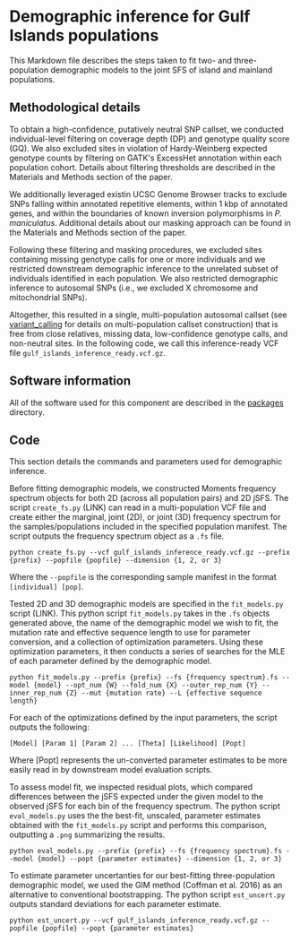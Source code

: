 # Demographic inference for Gulf Islands populations
This Markdown file describes the steps taken to fit two- and three-population demographic models to the joint SFS of island and mainland populations.

## Methodological details
To obtain a high-confidence, putatively neutral SNP callset, we conducted individual-level filtering on coverage depth (DP) and genotype quality score (GQ). We also excluded sites in violation of Hardy-Weinberg expected genotype counts by filtering on GATK's ExcessHet annotation within each population cohort. Details about filtering thresholds are described in the Materials and Methods section of the paper. 

We additionally leveraged existin UCSC Genome Browser tracks to exclude SNPs falling within annotated repetitive elements, within 1 kbp of annotated genes, and within the boundaries of known inversion polymorphisms in *P. maniculatus*. Additional details about our masking approach can be found in the Materials and Methods section of the paper. 

Following these filtering and masking procedures, we excluded sites containing missing genotype calls for one or more individuals and we restricted downstream demographic inference to the unrelated subset of individuals identified in each population. We also restricted demographic inference to autosomal SNPs (i.e., we excluded X chromosome and mitochondrial SNPs). 

Altogether, this resulted in a single, multi-population autosomal callset (see [variant_calling](https://github.com/PayseurLabUWMadison/gi_demography_inversions/tree/main/variant_calling) for details on multi-population callset construction) that is free from close relatives, missing data, low-confidence genotype calls, and non-neutral sites. In the following code, we call this inference-ready VCF file `gulf_islands_inference_ready.vcf.gz`. 

## Software information
All of the software used for this component are described in the [packages](https://github.com/PayseurLabUWMadison/gi_demography_inversions/tree/main/packages) directory.

## Code
This section details the commands and parameters used for demographic inference.

Before fitting demographic models, we constructed Moments frequency spectrum objects for both 2D (across all population pairs) and 2D jSFS. The script `create_fs.py` (LINK) can read in a multi-population VCF file and create either the marginal, joint (2D), or joint (3D) frequency spectrum for the samples/populations included in the specified population manifest. The script outputs the frequency spectrum object as a `.fs` file.
```
python create_fs.py --vcf gulf_islands_inference_ready.vcf.gz --prefix {prefix} --popfile {popfile} --dimension {1, 2, or 3}
```
Where the `--popfile` is the corresponding sample manifest in the format `[individual] [pop]`.

Tested 2D and 3D demographic models are specified in the `fit_models.py` script (LINK). This python script `fit_models.py` takes in the `.fs` objects generated above, the name of the demographic model we wish to fit, the mutation rate and effective sequence length to use for parameter conversion, and a collection of optimization parameters. Using these optimization parameters, it then conducts a series of searches for the MLE of each parameter defined by the demographic model.
```
python fit_models.py --prefix {prefix} --fs {frequency spectrum}.fs --model {model} --opt_num {W} --fold_num {X} --outer_rep_num {Y} --inner_rep_num {Z} --mut {mutation rate} --L {effective sequence length}
```
For each of the optimizations defined by the input parameters, the script outputs the following:
```
[Model] [Param 1] [Param 2] ... [Theta] [Likelihood] [Popt]
```
Where [Popt] represents the un-converted parameter estimates to be more easily read in by downstream model evaluation scripts.

To assess model fit, we inspected residual plots, which compared differences between the jSFS expected under the given model to the observed jSFS for each bin of the frequency spectrum. The python script `eval_models.py` uses the the best-fit, unscaled, parameter estimates obtained with the `fit_models.py` script and performs this comparison, outputting a `.png` summarizing the results.
```
python eval_models.py --prefix {prefix} --fs {frequency spectrum}.fs --model {model} --popt {parameter estimates} --dimension {1, 2, or 3}
```

To estimate parameter uncertanties for our best-fitting three-population demographic model, we used the GIM method (Coffman et al. 2016) as an alternative to conventional bootstrapping. The python script `est_uncert.py` outputs standard deviations for each parameter estimate. 
```
python est_uncert.py --vcf gulf_islands_inference_ready.vcf.gz --popfile {popfile} --popt {parameter estimates}
```


















